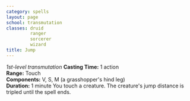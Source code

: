 ```yaml
---
category: spells
layout: page
school: transmutation
classes: druid
         ranger
         sorcerer
         wizard
title: Jump 
---
```

_1st-level transmutation_ 
**Casting Time:** 1 action    
**Range:** Touch    
**Components:** V, S, M (a grasshopper's hind leg)    
**Duration:** 1 minute 
You touch a creature. The creature's jump distance is tripled until the spell ends.